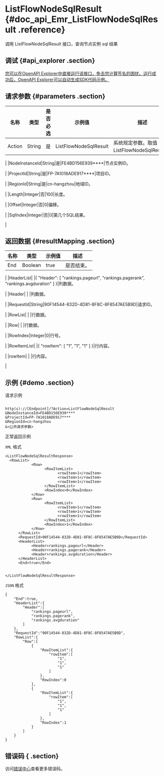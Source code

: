 # ListFlowNodeSqlResult {#doc_api_Emr_ListFlowNodeSqlResult .reference}

调用 ListFlowNodeSqlResult 接口，查询节点实例 sql 结果

## 调试 {#api_explorer .section}

[您可以在OpenAPI Explorer中直接运行该接口，免去您计算签名的困扰。运行成功后，OpenAPI Explorer可以自动生成SDK代码示例。](https://api.aliyun.com/#product=Emr&api=ListFlowNodeSqlResult&type=RPC&version=2016-04-08)

## 请求参数 {#parameters .section}

|名称|类型|是否必选|示例值|描述|
|--|--|----|---|--|
|Action|String|是|ListFlowNodeSqlResult|系统规定参数。取值：ListFlowNodeSqlResult。

 |
|NodeInstanceId|String|是|FE4BD156E939\*\*\*\*|节点实例ID。

 |
|ProjectId|String|是|FP-7A1018ADE917\*\*\*\*|项目ID。

 |
|RegionId|String|是|cn-hangzhou|地域ID。

 |
|Length|Integer|否|100|长度。

 |
|Offset|Integer|否|0|偏移。

 |
|SqlIndex|Integer|否|0|第几个SQL结果。

 |

## 返回数据 {#resultMapping .section}

|名称|类型|示例值|描述|
|--|--|---|--|
|End|Boolean|true|是否结束。

 |
|HeaderList| |\{ "Header": \[ "rankings.pageurl", "rankings.pagerank", "rankings.avgduration" \] \}|列数据。

 |
|Header| | |列数据。

 |
|RequestId|String|90F14544-832D-4D81-8F8C-8F8547AE5B9D|请求ID。

 |
|RowList| | |行数据。

 |
|Row| | |行数据。

 |
|RowIndex|Integer|0|行号。

 |
|RowItemList| |\{ "rowItem": \[ "1", "1", "1" \] \}|行内容。

 |
|rowItem| | |行内容。

 |

## 示例 {#demo .section}

请求示例

``` {#request_demo}

http(s)://[Endpoint]/?Action=ListFlowNodeSqlResult
&NodeInstanceId=FE4BD156E939****
&ProjectId=FP-7A1018ADE917****
&RegionId=cn-hangzhou
&<公共请求参数>

```

正常返回示例

`XML` 格式

``` {#xml_return_success_demo}
<ListFlowNodeSqlResultResponse>
  <RowList>
		    <Row>
			      <RowItemList>
				        <rowItem>1</rowItem>
				        <rowItem>1</rowItem>
				        <rowItem>1</rowItem>
			      </RowItemList>
			      <RowIndex>0</RowIndex>
		    </Row>
		    <Row>
			      <RowItemList>
				        <rowItem>1</rowItem>
				        <rowItem>1</rowItem>
				        <rowItem>1</rowItem>
			      </RowItemList>
			      <RowIndex>1</RowIndex>
		    </Row>
	  </RowList>
	  <RequestId>90F14544-832D-4D81-8F8C-8F8547AE5B9D</RequestId>
	  <HeaderList>
		    <Header>rankings.pageurl</Header>
		    <Header>rankings.pagerank</Header>
		    <Header>rankings.avgduration</Header>
	  </HeaderList>
	  <End>true</End>
	

</ListFlowNodeSqlResultResponse>
```

`JSON` 格式

``` {#json_return_success_demo}
{
	"End":true,
	"HeaderList":{
		"Header":[
			"rankings.pageurl",
			"rankings.pagerank",
			"rankings.avgduration"
		]
	},
	"RequestId":"90F14544-832D-4D81-8F8C-8F8547AE5B9D",
	"RowList":{
		"Row":[
			{
				"RowItemList":{
					"rowItem":[
						"1",
						"1",
						"1"
					]
				},
				"RowIndex":0
			},
			{
				"RowItemList":{
					"rowItem":[
						"1",
						"1",
						"1"
					]
				},
				"RowIndex":1
			}
		]
	}
}
```

## 错误码 { .section}

访问[错误中心](https://error-center.alibabacloud.com/status/product/Emr)查看更多错误码。

